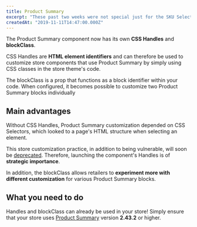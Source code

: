 ```yaml
---
title: Product Summary
excerpt: "These past two weeks were not special just for the SKU Selector: the Product Summary didn't just gain a blockClass prop, but also a CSS Handle. Now that's rad right?"
createdAt: "2019-11-11T14:47:00.000Z"
---
```


The Product Summary component now has its own **CSS Handles** and **blockClass**. 

CSS Handles are **HTML element identifiers** and can therefore be used to customize store components that use Product Summary by simply using CSS classes in the store theme's code.  

The blockClass is a prop that functions as a block identifier within your code. When configured, it becomes possible to customize two Product Summary blocks individually

## Main advantages 

Without CSS Handles, Product Summary customization depended on CSS Selectors, which looked to a page's HTML structure when selecting an element. 

This store customization practice, in addition to being vulnerable, will soon be [deprecated](https://vtex.io/docs/releases/2019-week-43-44/css-selectors-deprecation). Therefore, launching the component's Handles is of **strategic importance**.

In addition, the blockClass allows retailers to **experiment more with different customization** for various Product Summary blocks.

## What you need to do

Handles and blockClass can already be used in your store! Simply ensure that your store uses [Product Summary](https://vtex.io/docs/app/vtex.product-summary) version **2.43.2** or higher.
